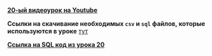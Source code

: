 [**20-ый видеоурок на Youtube**](https://youtu.be/GxKlI9UJb_g)

**Ccылки на скачивание необходимых `csv`  и `sql` файлов, которые используются в уроке** [тут](https://disk.yandex.ru/d/KtFANGFA0r4h9Q)

[**Ссылка на SQL код из урока 20**](/Module2/L-20/SQLfiles/SQLForLesson20.sql)





